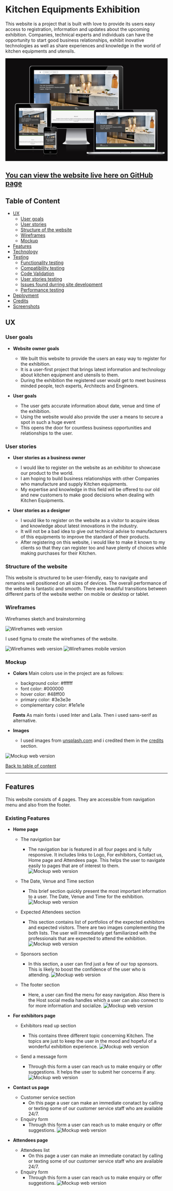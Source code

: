 # Kitchen Equipments Exhibition

This website is a project that is built with love to provide its users easy access to registration, information and updates about the upcoming exhibition. Companies, technical experts and individuals can have the opportunity to start good business relationships, exhibit inovative technologies as well as share experiences and knowledge in the world of kitchen equipments and utensils.

![Mockup](md_images/mockup-all-screen.png)

## [You can view the website live here on GitHub page](https://chikadim.github.io/kitchen-equipments-exhibition/)

## Table of Content

- [UX](#ux)
    - [User goals](#user-goals)
    - [User stories](#user-stories)
    - [Structure of the website](#structure-of-the-website)
    - [Wireframes](#wireframes)
    - [Mockup](#mockup)
- [Features](#features)
- [Technology](#technology)
- [Testing](#testing)
    - [Functionality testing](#functionality-testing)
    - [Compatibility testing](#compatibility-testing)
    - [Code Validation](#code-validation)
    - [User stories testing](#user-stories-testing)
    - [Issues found durring site development](#issues-found-durring-site-development)
    - [Performance testing](#performance-testing)
- [Deployment](#deployment)
- [Credits](#credits)
- [Screenshots](#screenshots)


## UX


### User goals

- __Website owner goals__
  - We built this website to provide the users an easy way to register for the exhibition.
  - It is a user-first project that brings latest information and technology about kitchen equipment and utensils to them.
  - During the exhibition the registered user would get to meet business minded people, tech experts, Architects and Engineers.

- __User goals__
  - The user gets accurate information about date, venue and time of the exhibition.
  - Using the website would also provide the user a means to secure a spot in such a huge event
  - This opens the door for countless business opportunities and relationships to the user. 


### User stories

- __User stories as a business owner__
  - I would like to register on the website as an exhibitor to showcase our product to the world.
  - I am hoping to build business relationships with other Companies who manufacture and supply Kitchen equipments. 
  - My expertise and knowledge in this field will be offered to our old and new customers to make good decisions when dealing with Kitchen Equipments.

- __User stories as a designer__
  - I would like to register on the website as a visitor to acquire ideas and knowledge about latest innovations in the industry.
  - It will not be a bad idea to give out technical advise to manufacturers of this equipments to improve the standard of their products.
  - After registering on this website, i would like to make it known to my clients so that they can register too and have plenty of choices while making purchases for their Kitchen.


### Structure of the website

This website is structured to be user-friendly, easy to navigate and remanins well positioned on all sizes of devices. The overall performance of the website is fantastic and smooth. There are beautiful transitions between different parts of the website wether on mobile or desktop or tablet.


### Wireframes

Wireframes sketch and brainstorming

![Wireframes web version](https://chikadim.github.io/kitchen-equipments-exhibition/md_images/wireframes-sketch.png)

I used figma to create the wireframes of the website.

![Wireframes web version](https://chikadim.github.io/kitchen-equipments-exhibition/md_images/wireframes-web-version.png)
![Wireframes mobile version](https://chikadim.github.io/kitchen-equipments-exhibition/md_images/wireframes-mobile-version.png)

### Mockup

- __Colors__
  Main colors use in the project are as follows:
  - background color: #ffffff
  - font color: #000000
  - hover color: #48ff00
  - primary color: #3e3e3e
  - complementary color: #1e1e1e

  __Fonts__
  As main fonts i used Inter and Laila. Then i used sans-serif as alternative.
 

- __Images__
  - I used images from [unsplash.com](www.unsplash.com) and i credited them in the [credits](#credits) section.

![Mockup web version](https://chikadim.github.io/kitchen-equipments-exhibition/md_images/mockupwebversion.png)

[Back to table of content](#table-of-content)

___
## Features

This website consists of 4 pages. They are accessible from navigation menu and also from the footer.

### Existing Features
- __Home page__
  - The navigation bar
    * The navigation bar is featured in all four pages and is fully responsive. It includes links to Logo, For exhibitors, Contact us, Home page and Attendees page. This helps the user to navigate easily to pages that are of interest to them.
    ![Mockup web version](https://chikadim.github.io/kitchen-equipments-exhibition/md_images/navigation.png)

  - The Date, Venue and Time section
    * This brief section quickly present the most important information to a user. The Date, Venue and Time for the exhibition.
    ![Mockup web version](https://chikadim.github.io/kitchen-equipments-exhibition/md_images/landing.png)

  - Expected Attendees section
    * This section contains list of portfolios of the expected exhibitors and expected visitors. There are two images complementing the both lists. The user will immediately get familiarized with the professionals that are expected to attend the exhibition.
    ![Mockup web version](https://chikadim.github.io/kitchen-equipments-exhibition/md_images/attendees-portfolio.png)
  
  - Sponsors section
    * In this section, a user can find just a few of our top sponsors. This is likely to boost the confidence of the user who is attending.
    ![Mockup web version](https://chikadim.github.io/kitchen-equipments-exhibition/md_images/sponsors.png)

  - The footer section
    * Here, a user can find the menu for easy navigation. Also there is the Host social media handles which a user can also connect to for more information and socialize.
    ![Mockup web version](https://chikadim.github.io/kitchen-equipments-exhibition/md_images/footer.png)


- __For exhibitors page__
  - Exhibitors read up section
    * This contains three different topic concerning Kitchen. The topics are just to keep the user in the mood and hopeful of a wonderful exhibition experience.
    ![Mockup web version](https://chikadim.github.io/kitchen-equipments-exhibition/md_images/for-exhibitor-page.png)

  - Send a message form
    * Through this form a user can reach us to make enquiry or offer suggestions. It helps the user to submit her concerns if any.
    ![Mockup web version](https://chikadim.github.io/kitchen-equipments-exhibition/md_images/message-form.png)

- __Contact us page__
  - Customer service section
    * On this page a user can make an immediate conatact by calling or texting some of our customer service staff who are available 24/7.
  - Enquiry form
    * Through this form a user can reach us to make enquiry or offer suggestions.
    ![Mockup web version](https://chikadim.github.io/kitchen-equipments-exhibition/md_images/contact-page.png)

- __Attendees page__
  - Attendees list
    * On this page a user can make an immediate conatact by calling or texting some of our customer service staff who are available 24/7.
  - Enquiry form
    * Through this form a user can reach us to make enquiry or offer suggestions.
    ![Mockup web version](https://chikadim.github.io/kitchen-equipments-exhibition/md_images/attendee-page.png)
  




